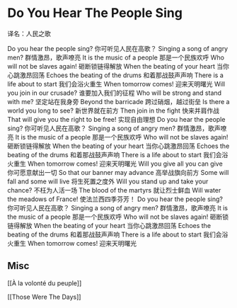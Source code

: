 # Do You Hear The People Sing

译名：人民之歌

Do you hear the people sing?
你可听见人民在高歌？
Singing a song of angry men?
群情激昂，歌声嘹亮
It is the music of a people
那是一个民族欢呼
Who will not be slaves again!
砸断锁链得解放
When the beating of your heart
当你心跳激昂回荡
Echoes the beating of the drums
和着那战鼓声声响
There is a life about to start
我们会浴火重生
When tomorrow comes!
迎来天明曙光
Will you join in our crusade?
谁要加入我们的征程
Who will be strong and stand with me?
坚定站在我身旁
Beyond the barricade
跨过硝烟，越过街垒
Is there a world you long to see?
新世界就在前方
Then join in the fight
快来并肩作战
That will give you the right to be free!
实现自由理想
Do you hear the people sing?
你可听见人民在高歌？
Singing a song of angry men?
群情激昂，歌声嘹亮
It is the music of a people
那是一个民族欢呼
Who will not be slaves again!
砸断锁链得解放
When the beating of your heart
当你心跳激昂回荡
Echoes the beating of the drums
和着那战鼓声声响
There is a life about to start
我们会浴火重生
When tomorrow comes!
迎来天明曙光
Will you give all you can give
你可愿意献出一切
So that our banner may advance
高举战旗向前方
Some will fall and some will live
将生死置之度外
Will you stand up and take your chance?
不枉为人活一场
The blood of the martyrs
就让烈士鲜血
Will water the meadows of France!
使法兰西四季芬芳！
Do you hear the people sing?
你可听见人民在高歌？
Singing a song of angry men?
群情激昂，歌声嘹亮
It is the music of a people
那是一个民族欢呼
Who will not be slaves again!
砸断锁链得解放
When the beating of your heart
当你心跳激昂回荡
Echoes the beating of the drums
和着那战鼓声声响
There is a life about to start
我们会浴火重生
When tomorrow comes!
迎来天明曙光

## Misc

[[À la volonté du peuple]]

[[Those Were The Days]]


